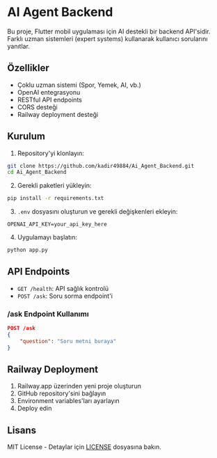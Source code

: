 # AI Agent Backend

Bu proje, Flutter mobil uygulaması için AI destekli bir backend API'sidir. Farklı uzman sistemleri (expert systems) kullanarak kullanıcı sorularını yanıtlar.

## Özellikler

- Çoklu uzman sistemi (Spor, Yemek, AI, vb.)
- OpenAI entegrasyonu
- RESTful API endpoints
- CORS desteği
- Railway deployment desteği

## Kurulum

1. Repository'yi klonlayın:
```bash
git clone https://github.com/kadir49884/Ai_Agent_Backend.git
cd Ai_Agent_Backend
```

2. Gerekli paketleri yükleyin:
```bash
pip install -r requirements.txt
```

3. `.env` dosyasını oluşturun ve gerekli değişkenleri ekleyin:
```env
OPENAI_API_KEY=your_api_key_here
```

4. Uygulamayı başlatın:
```bash
python app.py
```

## API Endpoints

- `GET /health`: API sağlık kontrolü
- `POST /ask`: Soru sorma endpoint'i

### /ask Endpoint Kullanımı

```json
POST /ask
{
    "question": "Soru metni buraya"
}
```

## Railway Deployment

1. Railway.app üzerinden yeni proje oluşturun
2. GitHub repository'sini bağlayın
3. Environment variables'ları ayarlayın
4. Deploy edin

## Lisans

MIT License - Detaylar için [LICENSE](LICENSE) dosyasına bakın. 